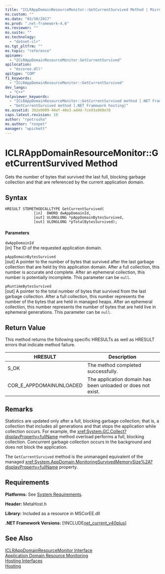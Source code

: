 ```yaml
---
title: "ICLRAppDomainResourceMonitor::GetCurrentSurvived Method | Microsoft Docs"
ms.custom: ""
ms.date: "03/30/2017"
ms.prod: ".net-framework-4.6"
ms.reviewer: ""
ms.suite: ""
ms.technology: 
  - "dotnet-clr"
ms.tgt_pltfrm: ""
ms.topic: "reference"
apiname: 
  - "ICLRAppDomainResourceMonitor.GetCurrentSurvived"
apilocation: 
  - "mscoree.dll"
apitype: "COM"
f1_keywords: 
  - "ICLRAppDomainResourceMonitor::GetCurrentSurvived"
dev_langs: 
  - "C++"
helpviewer_keywords: 
  - "ICLRAppDomainResourceMonitor::GetCurrentSurvived method [.NET Framework hosting]"
  - "GetCurrentSurvived method [.NET Framework hosting]"
ms.assetid: 392e9009-40ef-40e3-ad4d-7ce93a989e78
caps.latest.revision: 10
author: "rpetrusha"
ms.author: "ronpet"
manager: "wpickett"
---
```

# ICLRAppDomainResourceMonitor::GetCurrentSurvived Method
Gets the number of bytes that survived the last full, blocking garbage collection and that are referenced by the current application domain.  
  
## Syntax  
  
```  
HRESULT STDMETHODCALLTYPE GetCurrentSurvived(  
             [in]  DWORD dwAppDomainId,  
             [out] ULONGLONG *pAppDomainBytesSurvived,  
             [out] ULONGLONG *pTotalBytesSurvived);  
```  
  
#### Parameters  
 `dwAppDomainId`  
 [in] The ID of the requested application domain.  
  
 `pAppDomainBytesSurvived`  
 [out] A pointer to the number of bytes that survived after the last garbage collection that are held by this application domain. After a full collection, this number is accurate and complete. After an ephemeral collection, this number is potentially incomplete. This parameter can be `null`.  
  
 `pRuntimeBytesSurvived`  
 [out] A pointer to the total number of bytes that survived from the last garbage collection. After a full collection, this number represents the number of the bytes that are held in managed heaps. After an ephemeral collection, this number represents the number of bytes that are held live in ephemeral generations. This parameter can be `null`.  
  
## Return Value  
 This method returns the following specific HRESULTs as well as HRESULT errors that indicate method failure.  
  
|HRESULT|Description|  
|-------------|-----------------|  
|S_OK|The method completed successfully.|  
|COR_E_APPDOMAINUNLOADED|The application domain has been unloaded or does not exist.|  
  
## Remarks  
 Statistics are updated only after a full, blocking garbage collection; that is, a collection that includes all generations and that stops the application while collection occurs. For example, the <xref:System.GC.Collect?displayProperty=fullName> method overload performs a full, blocking collection. Concurrent garbage collection occurs in the background and does not block the application.  
  
 The `GetCurrentSurvived` method is the unmanaged equivalent of the managed <xref:System.AppDomain.MonitoringSurvivedMemorySize%2A?displayProperty=fullName> property.  
  
## Requirements  
 **Platforms:** See [System Requirements](../../../../docs/framework/getting-started/system-requirements.md).  
  
 **Header:** MetaHost.h  
  
 **Library:** Included as a resource in MSCorEE.dll  
  
 **.NET Framework Versions:** [!INCLUDE[net_current_v40plus](../../../../includes/net-current-v40plus-md.md)]  
  
## See Also  
 [ICLRAppDomainResourceMonitor Interface](../../../../docs/framework/unmanaged-api/hosting/iclrappdomainresourcemonitor-interface.md)   
 [Application Domain Resource Monitoring](../../../../docs/standard/garbagecollection/app-domain-resource-monitoring.md)   
 [Hosting Interfaces](../../../../docs/framework/unmanaged-api/hosting/hosting-interfaces.md)   
 [Hosting](../../../../docs/framework/unmanaged-api/hosting/index.md)